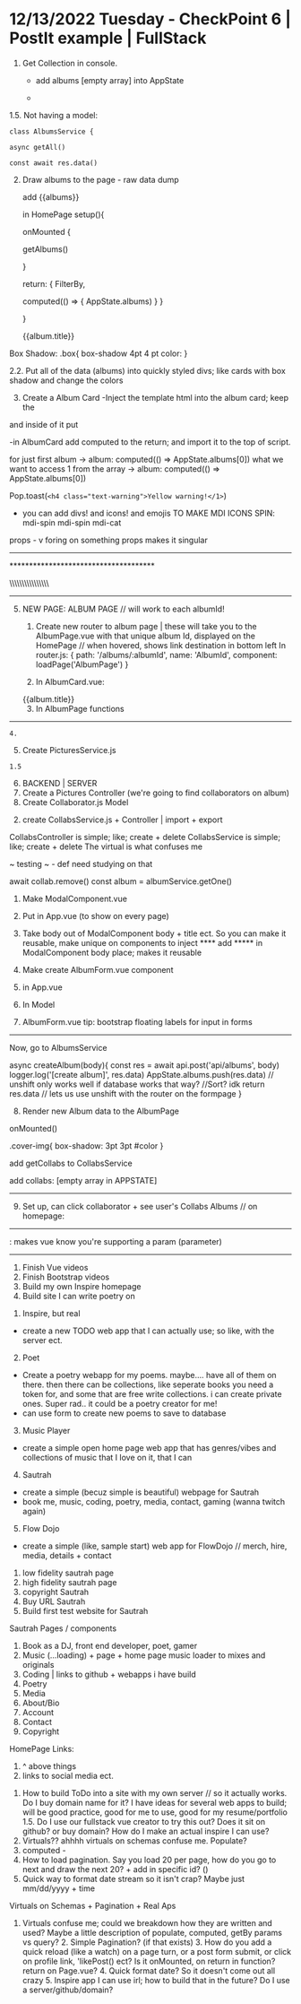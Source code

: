# 12/13/2022 Tuesday - CheckPoint 6 | PostIt example | FullStack

1. Get Collection in console. 

	- add albums [empty array] into AppState

	-
1.5. Not having a model:	

	class AlbumsService {

	async getAll()

	const await res.data()

	

2. Draw albums to the page - raw data dump	

	add {{albums}}
	
    
	in HomePage 
    setup(){

	onMounted {

	getAlbums()

	}

	return: {
        FilterBy,

	computed(() => {
        AppState.albums)
    }
	}

    }
    
    <div v-for="a in albums" class="col-12 col-md-3">
    <img :src="a.coverImg" class="img-fluid">
    <div>{{album.title}}</div>


    <style>
        .card-img{

        }
        </style>

Box Shadow:
.box{
    box-shadow 4pt 4 pt color:
}

2.2. Put all of the data (albums) into quickly styled divs; like cards with box shadow and change the colors


3. Create a Album Card
-Inject the template html into the album card; keep the 
<div v-for="a in albums" class="col-12 col-md-3">
and inside of it put <AlbumCard album = "a"/>

-in AlbumCard
add computed to the return; and import it to the top of script.

for just first album ->  album: computed(() => AppState.albums[0])
what we want to access 1 from the array ->   album: computed(() => AppState.albums[0])

<script>
    export default
props:{
    album: {type: Object, required: true}
}



\\\\\\\\\\\\\
HomePage

<buttons for navigation>
    <buttons @click="filterBy= 'tropical'">
        <buttons>
styling around: <AlbumCard album = "a"/>


    setup(){
    const filterBy = ref('')
	onMounted {
	getAlbums()

	}
	return: {
        FilterBy,
    albums: computed(() => {
        if(filterBy.value == ''){
            return AppState.albums
        } else {
            return AppState.albums.filter(a => a.category == filterBy.value)
        }
    })
	computed(() => {
        AppState.albums)
    }
	}

\\\\\\\\\\\\\\\\\\\\\\\\\\\\\\\\\\\\

4. <!--SECTION OMG HOW TO CHANGE PAGES VS LINK + FILTER-->-->

<button @click="filterBy="animals" class="btn btn-success selectable">Animals 🐇</button>

<!--NOTE - Vue homepage-->
<SCRIPT>
export default{
setup(){
    const filterBy = ref('')
    async function getAlbums(){
        try{
            await albumsService.getAll()
        } catch (error){
            Pop.error(error)
            logger.error(error)
        }
    }
	onMounted ((){
	getAlbums()
    })
	return: {
        filterBy,
    albums: computed(() => {
        if(filterBy.value == ''){
            return AppState.albums
        } else {
            return AppState.albums.filter(a => a.category == filterBy.value)
        }
    })	
}
}
</SCRIPT>

Pop.toast(`<h4 class="text-warning">Yellow warning!</1>`)
- you can add divs! and icons! and emojis
TO MAKE MDI ICONS SPIN: mdi-spin
mdi-spin
mdi-cat


props - v foring on something
props makes it singular

*************************************
<!--SECTION How to Draw the Component to Page:-->
<div v-for="a in albums" class="col-12 col-md-3">
<AlbumCard :album="a">
*************************************

\\\\\\\\\\\\\\\\\\\\\\\\\\\\\\\\


*************************************
<!--SECTION How to link to other Pages:-->
5. NEW PAGE: ALBUM PAGE // will work to each albumId!
    1. Create new router to album page | these will take you to the AlbumPage.vue with that unique album Id, displayed on the HomePage // when hovered, shows link destination in bottom left
    In router.js:
    {
        path: '/albums/:albumId',
        name: 'AlbumId',
        component: loadPage('AlbumPage')
    }

    2. In AlbumCard.vue:
    <router-link :to="{name: 'Album', params:{albumId: album.id}}">
    <div class="card col-12 col-md-3 elevation-2 bg-dark px-3 selectable">
    <div>{{album.title}}</div>
    <img :src="">
    <i class="mdi mdi-heart-outline mdi-spin"></i>
    </div>
    </router-link>

    3. In AlbumPage functions 


<script>
    export default{
        setup(){
        const route = useRoute()
            async function getAlbumById(){
                try {
                    await albumsService.getAlbumById(route.params.albumId)
                }catch ("oh no!, error)
                 logger.error(error)
                }
            }
            onMounted(){
                getAlbumById()
            }
        }
</script>

*************************************

    4.
<script>
class AlbumsService{
async getAll(){

}

async getAlbumById(){
    const res = await api.get(albumById) // this isn't complete
}


}
</script>

5. Create PicturesService.js
<script>
    class PicturesService{
        getPicturesByAlbumId(){
            const res = await api.get('api/alums/' + albumId + '/pictures')
            // const res = await api.get('api/alums/' + `${albumId}/pictures')
            logger.log('[get pictures by album id]', res.data)
        }
    }
    export const picturesService = new PicturesService()
</script>

    1.5
<script>
    async function getPicturesByAlbumId(){
        try{
            await pcituresService.getPicturesByAlbumId()
        }
    }
    + add function to onMounted
    + now they are drawing to the console. go back to backend now.
</script>


6. BACKEND | SERVER
1. Create a Pictures Controller (we're going to find collaborators on album)
2. Create Collaborator.js Model
<script>

    export const CollaboratorSchema = new Schema({
        albumId: {type: Schema.Types.ObjectId, required: true, ref: 'Album'},
        accountId: { type: Schema.Types.ObjectId, required: true, ref:'Account'}
    }, {timestamps})
    Collaborators.virtual('album', {
        localFiel: 'albumId',
        ref: 'Album',
        foreignField: '_id',
        justOne: true
    })

    CollaboratorsSchema.virtual('account({
        locla
    })
</script>

2. create CollabsService.js + Controller | import + export
<script>
<!--this is the CollabsController-->
    export class CollabsController extents BaseController{
        constructor(){
            super('api/collaborators')
            this.router
            .use(Auth)
            .post('', this.create)
        }
        async create(req, res, next){
            try{
                req.body.accountId = req.userInfo.id
                let collab = await collabsService.create(req.body)
            }catch{
                (error)
            }
        }
    }
3. Add to DbContext
Collabs = mongoose.model('Collaborators', CollaboratorSchema)

    <!--this is the CollabsService-->
async 

</script>

CollabsController is simple; like; create + delete
CollabsService is simple; like; create + delete
The virtual is what confuses me



~ testing ~ - def need studying on that

<!--NOTE - ON REMOVE | Update AppState-->
await collab.remove()
const album = albumService.getOne()


<!--NOTE - ON REUSABLE MODAL-->
1. Make ModalComponent.vue
2. Put <ModalComponent /> in App.vue (to show on every page)
3. Take body out of ModalComponent body + title ect. So you can make it reusable, make unique on components to inject
**** add <slot></slot> ***** in ModalComponent body place; makes it reusable
4. Make create AlbumForm.vue component
5. <ModalComponent > 
    <slot></slot>
    <ModalComponent /> in App.vue
6. In Model
<slot name="header"></slot>
<slot name=""></slot>


7. AlbumForm.vue
tip: bootstrap floating labels for input in forms

****************
<template>
<div ="modal-header" id=""> put all modal body stuff here; top most line
<h1> Title Here </h1>
<button> close
</div>

<form @submit.prevent="createAlbum()">  - the <form> - modal-body goes inside of form to make it all a form
<div class="modal-body">
~ <form div and inputs ect here ~>
<div class="form-floating">
<import v-model="editable.coverImg">
</div>
<div class="form-floating">
<input v-model="editable.title">
</div>

<div class="modal-footer">
submit + cancel buttons
<div>

</form>
</template>

<script>    
import ref 

export default {
    setup(){
        const editable = ref({})
        return {
            editable,
            const router = useRouter()
            async createAlbum(){
                try {
                    logger.log(editable.value) // edit this line out after it works
                const album = await albumsService.createAlbum(editable.value)
                editable.value = {} // this line makes the form empty after submit
                Modal.getOrCreateInstance('#exampleModal').hide() // hides form after submit!
                router.push({name: 'Album', params: {albumId: album.id}})
                } catch {
                    error(error)

                }
            }
        }
    }
}
</script>


Now, go to AlbumsService

async createAlbum(body){
    const res = await api.post('api/albums', body)
    logger.log('[create album]', res.data)
    AppState.albums.push(res.data)   // unshift only works well if database works that way? //Sort? idk 
    return res.data // lets us use unshift with the router on the formpage
}





8. Render new Album data to the AlbumPage


onMounted()

<template>
container-fluid
row 
row
<divs v-if="album" class="col-3"> /// this is the column with album creator info and collaborators
col-12
<img :src="album.cover" class="img-fluid rounded">
<div>{{album.title}}</div>
<div>by {{album.creator.name}}</div>  //  nested object to get the creator name
</divs>
<div class="col-12 d-flex">
<div>
{{album.memberCount}} Collaborators
</div>
<button class="btn btn-outline-light">
<div> Collab + heart icon</div>
</button>



row
<div class="col-8"> /// this col has all the pictures in the picture album
<div class="row">
<div v-for="p in pictures" class="col-3">
<a tag here to make a link when the pic is clicked to make it bigger>
<img :src:"p.imgUrl" class="selectable">
</div>
//// add pictures: [] in APPSTATE
add AppState.pictures.get() // to the Pictures Service get() function
<div v-for="c in collabs" class="col-6 col-md-6">
<img :src="c.profile.picture" class="img-fluid elevation-2 rounded selectable" :title="c.profile.name"> // can see name when hovered, with Title


</template>

.cover-img{
    box-shadow: 3pt 3pt #color
}

<script>
    export default{
        setup(){
        const route = useRoute()
            async function getAlbumById(){
                try {
                    await albumsService.getAlbumById(route.params.albumId)
                }catch ("oh no!, error)
                 logger.error(error)
                }

                async function getPicturesByAlbumId
            }
            async getCollabsByAlbumId(){
                await collabsService.
                
            }
            onMounted(){
                getAlbumById()
                getPicturesByAlbumId()
                getCollabsByAlbumId()
            }
            return{
                album: computed(() => AppState.album)
                pictures: computed(() => AppState.pictures)
                collabs: computed(()=> AppState.collabs)
            }
        }
</script>

add getCollabs to CollabsService
<script>
async getCollabsByAlbumId(albumId){
const res = await api.get('api/albums/' + albumId + 'collaborators')
logger.log('[]', res.data)
appState.collabs = res.data

}
</script>

add collabs: [empty array in APPSTATE]

****************




9. Set up, can click collaborator + see user's Collabs Albums
// on homepage: 

<script>
async function getMyCollabAlbums(){
    try{
        await collabsService.getMyCollabAlbums()
    }catch
    error
}

onMounted:
getMyAlbums()
getMyCollabAlbums() // can remove this with the Auth call below

// In CollabsService

async getMyCollabAlbums(){
    try{
    const res = await api.get('account/collaborators')
    logger.log('[get collab albums]', res.data)
    AppState.myCollabs = res.data
    } catch
    log error
}

// TEST

//AuthService.js -> section for adding things once user is authorized 
collabsService.getMyCollabAlbums()

//Add to AppState | myCollabs: []

// at top of HomePage - Under container-fluid + row || will go on top of the feed of albums

<div class="">My Collabs</div>
<div v-for="c in myCollabs" class=" col-12 col-md-3 p m"> // control size with styling
<AlbumCard :album="c.album">
</div>

                //script
return{
    editable,
    myCollabs: computed(()=> AppState.myCollabs)
    xxx
}
</script>







*************************************
<!--SECTION Parameters:-->
: makes vue know you're supporting a param (parameter)
***********************************

<script>
</script>



<!--TODO - Study / Homework-->

1. Finish Vue videos
2. Finish Bootstrap videos
3. Build my own Inspire homepage
4. Build site I can write poetry on



<!--TODO - Web Apps to Make-->
1. Inspire, but real
- create a new TODO web app that I can actually use; so like, with the server ect.
2. Poet 
- Create a poetry webapp for my poems. maybe.... have all of them on there. then there can be collections, like seperate books you need a token for, and some that are free write collections. i can create private ones. Super rad.. it could be a poetry creator for me!
- can use form to create new poems to save to database
3. Music Player
- create a simple open home page web app that has genres/vibes and collections of music that I love on it, that I can 
4. Sautrah
- create a simple (becuz simple is beautiful) webpage for Sautrah
- book me, music, coding, poetry, media, contact, gaming (wanna twitch again)
5. Flow Dojo
- create a simple (like, sample start) web app for FlowDojo // merch, hire, media, details + contact


<!--TODO - Sautrah / Business-->
1. low fidelity sautrah page
2. high fidelity sautrah page
3. copyright Sautrah
4. Buy URL Sautrah
5. Build first test website for Sautrah


<!--SECTION - -->
Sautrah Pages / components
1. Book as a DJ, front end developer, poet, gamer
2. Music (...loading) + page + home page music loader to mixes and originals
3. Coding | links to github + webapps i have build
4. Poetry
5. Media
6. About/Bio
7. Account
8. Contact
9. Copyright

HomePage Links:
1. ^ above things
2. links to social media ect.




<!--SECTION - Questions -->
1. How to build ToDo into a site with my own server // so it actually works. Do I buy domain name for it? I have ideas for several web apps to build; will be good practice, good for me to use, good for my resume/portfolio
    1.5. Do I use our fullstack vue creator to try this out? Does it sit on github? or buy domain? How do I make an actual inspire I can use?
2. Virtuals?? ahhhh virtuals on schemas confuse me. Populate?
3. computed  - 
4. How to load pagination. Say you load 20 per page, how do you go to next and draw the next 20? + add in specific id? ()
5. Quick way to format date stream so it isn't crap? Maybe just mm/dd/yyyy + time

<!--SECTION - Tudor request 12/13/2022 -->
Virtuals on Schemas + Pagination + Real Aps
1. Virtuals confuse me; could we breakdown how they are written and used? Maybe a little description of populate, computed, getBy params vs query? 2. Simple Pagination? (if that exists) 3. How do you add a quick reload (like a watch) on a page turn, or a post form submit, or click on profile link, 'likePost() ect? Is it onMounted, on return in function? return on Page.vue? 4. Quick format date? So it doesn't come out all crazy 5. Inspire app I can use irl; how to build that in the future? Do I use a server/github/domain?